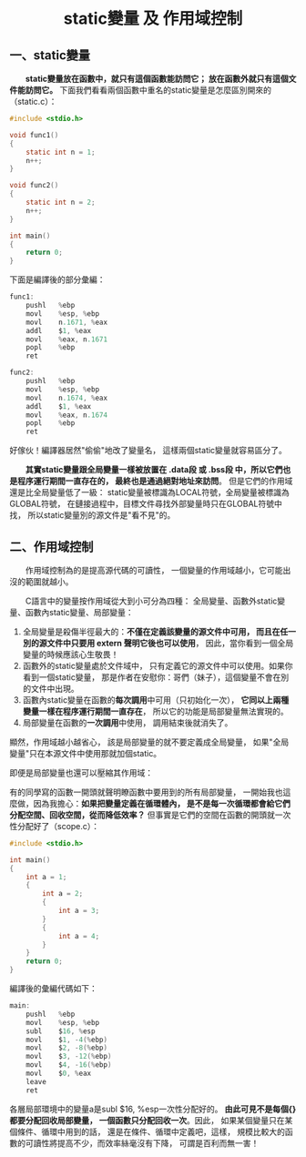 
<a name="top"></a>

<h1 align="center">static變量 及 作用域控制
</h1>

## 一、static變量

　　<b>static變量放在函數中，就只有這個函數能訪問它；
放在函數外就只有這個文件能訪問它。</b>
下面我們看看兩個函數中重名的static變量是怎麼區別開來的
（static.c）：

```c
#include <stdio.h>

void func1()
{
	static int n = 1;
	n++;
}

void func2()
{
	static int n = 2;
	n++;
}

int main()
{
	return 0;
}
```
下面是編譯後的部分彙編：

```c
func1:
	pushl	%ebp
	movl	%esp, %ebp
	movl	n.1671, %eax
	addl	$1, %eax
	movl	%eax, n.1671
	popl	%ebp
	ret

func2:
	pushl	%ebp
	movl	%esp, %ebp
	movl	n.1674, %eax
	addl	$1, %eax
	movl	%eax, n.1674
	popl	%ebp
	ret
```

好傢伙！編譯器居然"偷偷"地改了變量名，
這樣兩個static變量就容易區分了。

　　<b>其實static變量跟全局變量一樣被放置在 .data段 或
.bss段 中，所以它們也是程序運行期間一直存在的，
最終也是通過絕對地址來訪問</b>。
但是它們的作用域還是比全局變量低了一級：
static變量被標識為LOCAL符號，全局變量被標識為GLOBAL符號，
在鏈接過程中，目標文件尋找外部變量時只在GLOBAL符號中找，
所以static變量別的源文件是"看不見"的。

## 二、作用域控制

　　作用域控制為的是提高源代碼的可讀性，
一個變量的作用域越小，它可能出沒的範圍就越小。

　　C語言中的變量按作用域從大到小可分為四種：
全局變量、函數外static變量、函數內static變量、局部變量：

1. 全局變量是殺傷半徑最大的：<b>不僅在定義該變量的源文件中可用，
而且在任一別的源文件中只要用 extern 聲明它後也可以使用</b>，
因此，當你看到一個全局變量的時候應該心生敬畏！
2. 函數外的static變量處於文件域中，
只有定義它的源文件中可以使用。如果你看到一個static變量，
那是作者在安慰你：哥們（妹子），這個變量不會在別的文件中出現。
3. 函數內static變量在函數的<b>每次調用</b>中可用（只初始化一次），
<b>它同以上兩種變量一樣在程序運行期間一直存在</b>，
所以它的功能是局部變量無法實現的。
4. 局部變量在函數的<b>一次調用</b>中使用，
調用結束後就消失了。

顯然，作用域越小越省心，
該是局部變量的就不要定義成全局變量，
如果"全局變量"只在本源文件中使用那就加個static。

即便是局部變量也還可以壓縮其作用域：

有的同學寫的函數一開頭就聲明瞭函數中要用到的所有局部變量，
一開始我也這麼做，因為我擔心：<b>如果把變量定義在循環體內，
是不是每一次循環都會給它們分配空間、回收空間，從而降低效率？</b>
但事實是它們的空間在函數的開頭就一次性分配好了（scope.c）：

```c
#include <stdio.h>

int main()
{
	int a = 1;
	{
		int a = 2;
		{
			int a = 3;
		}
		{
			int a = 4;
		}
	}
	return 0;
}
```

編譯後的彙編代碼如下：

```c
main:
	pushl	%ebp
	movl	%esp, %ebp
	subl	$16, %esp
	movl	$1, -4(%ebp)
	movl	$2, -8(%ebp)
	movl	$3, -12(%ebp)
	movl	$4, -16(%ebp)
	movl	$0, %eax
	leave
	ret
```
各層局部環境中的變量a是subl $16, %esp一次性分配好的。
<b>由此可見不是每個{}都要分配回收局部變量，
一個函數只分配回收一次</b>。因此，
如果某個變量只在某個條件、循環中用到的話，
還是在條件、循環中定義吧，這樣，
規模比較大的函數的可讀性將提高不少，而效率絲毫沒有下降，
可謂是百利而無一害！
